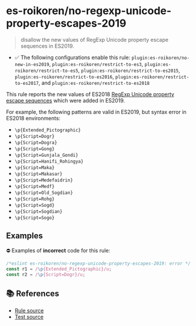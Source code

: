 # es-roikoren/no-regexp-unicode-property-escapes-2019
> disallow the new values of RegExp Unicode property escape sequences in ES2019.

- ✅ The following configurations enable this rule: `plugin:es-roikoren/no-new-in-es2019`, `plugin:es-roikoren/restrict-to-es3`, `plugin:es-roikoren/restrict-to-es5`, `plugin:es-roikoren/restrict-to-es2015`, `plugin:es-roikoren/restrict-to-es2016`, `plugin:es-roikoren/restrict-to-es2017`, and `plugin:es-roikoren/restrict-to-es2018`

This rule reports the new values of ES2018 [RegExp Unicode property escape sequences](https://github.com/tc39/proposal-regexp-unicode-property-escapes#readme) which were added in ES2019.

For example, the following patterns are valid in ES2019, but syntax error in ES2018 environments:

- `\p{Extended_Pictographic}`
- `\p{Script=Dogr}`
- `\p{Script=Dogra}`
- `\p{Script=Gong}`
- `\p{Script=Gunjala_Gondi}`
- `\p{Script=Hanifi_Rohingya}`
- `\p{Script=Maka}`
- `\p{Script=Makasar}`
- `\p{Script=Medefaidrin}`
- `\p{Script=Medf}`
- `\p{Script=Old_Sogdian}`
- `\p{Script=Rohg}`
- `\p{Script=Sogd}`
- `\p{Script=Sogdian}`
- `\p{Script=Sogo}`

## Examples

⛔ Examples of **incorrect** code for this rule:

```js
/*eslint es-roikoren/no-regexp-unicode-property-escapes-2019: error */
const r1 = /\p{Extended_Pictographic}/u;
const r2 = /\p{Script=Dogr}/u;
```

## 📚 References

- [Rule source](https://github.com/roikoren755/eslint-plugin-es/blob/v2.0.2/src/rules/no-regexp-unicode-property-escapes-2019.ts)
- [Test source](https://github.com/roikoren755/eslint-plugin-es/blob/v2.0.2/tests/src/rules/no-regexp-unicode-property-escapes-2019.ts)
